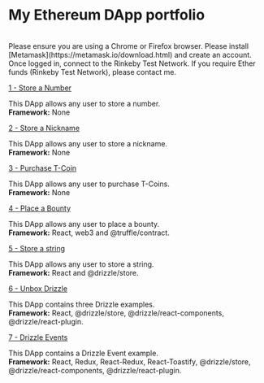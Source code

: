 # My Ethereum DApp portfolio
<br/>
Please ensure you are using a Chrome or Firefox browser. Please install [Metamask](https://metamask.io/download.html) and create an account. Once logged in, connect to the Rinkeby Test Network. If you require Ether funds (Rinkeby Test Network), please contact me.
<br/>

[1 - Store a Number](https://kassavin.github.io/Ethereum_DApps/1_Number/src/index.html)

This DApp allows any user to store a number. <br/> 
**Framework:** None 

[2 - Store a Nickname](https://kassavin.github.io/Ethereum_DApps/2_Nickname/src/index.html)

This DApp allows any user to store a nickname.<br/> 
**Framework:** None   

[3 - Purchase T-Coin](https://kassavin.github.io/Ethereum_DApps/3_T_Coin/src/index.html)

This DApp allows any user to purchase T-Coins. <br/> 
**Framework:** None 

[4 - Place a Bounty](https://kassavin.github.io/Ethereum_DApps/4_BountyHunt/build/)

This DApp allows any user to place a bounty. <br/> 
**Framework:** React, web3 and @truffle/contract.

[5 - Store a string](https://kassavin.github.io/Ethereum_DApps/5_String_Handling/build/)

This DApp allows any user to store a string.  <br/> 
**Framework:** React and @drizzle/store.

[6 - Unbox Drizzle](https://kassavin.github.io/Ethereum_DApps/6_Unbox_Drizzle/build/)

This DApp contains three Drizzle examples. <br/> 
**Framework:** React, @drizzle/store, @drizzle/react-components, @drizzle/react-plugin. 

[7 - Drizzle Events](https://kassavin.github.io/Ethereum_DApps/7_Drizzle_Event/build/)

This DApp contains a Drizzle Event example. <br/> 
**Framework:** React, Redux, React-Redux, React-Toastify, @drizzle/store, @drizzle/react-components, @drizzle/react-plugin. 

